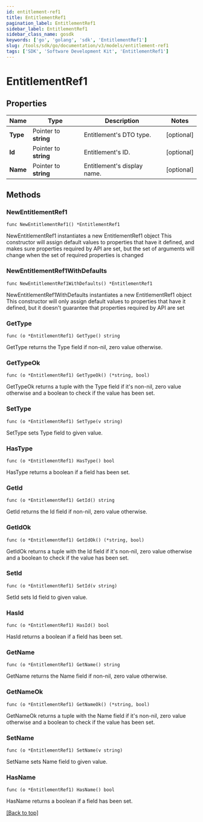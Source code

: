 ```yaml
---
id: entitlement-ref1
title: EntitlementRef1
pagination_label: EntitlementRef1
sidebar_label: EntitlementRef1
sidebar_class_name: gosdk
keywords: ['go', 'golang', 'sdk', 'EntitlementRef1'] 
slug: /tools/sdk/go/documentation/v3/models/entitlement-ref1
tags: ['SDK', 'Software Development Kit', 'EntitlementRef1']
---
```


# EntitlementRef1

## Properties

Name | Type | Description | Notes
------------ | ------------- | ------------- | -------------
**Type** | Pointer to **string** | Entitlement&#39;s DTO type. | [optional] 
**Id** | Pointer to **string** | Entitlement&#39;s ID. | [optional] 
**Name** | Pointer to **string** | Entitlement&#39;s display name. | [optional] 

## Methods

### NewEntitlementRef1

`func NewEntitlementRef1() *EntitlementRef1`

NewEntitlementRef1 instantiates a new EntitlementRef1 object
This constructor will assign default values to properties that have it defined,
and makes sure properties required by API are set, but the set of arguments
will change when the set of required properties is changed

### NewEntitlementRef1WithDefaults

`func NewEntitlementRef1WithDefaults() *EntitlementRef1`

NewEntitlementRef1WithDefaults instantiates a new EntitlementRef1 object
This constructor will only assign default values to properties that have it defined,
but it doesn't guarantee that properties required by API are set

### GetType

`func (o *EntitlementRef1) GetType() string`

GetType returns the Type field if non-nil, zero value otherwise.

### GetTypeOk

`func (o *EntitlementRef1) GetTypeOk() (*string, bool)`

GetTypeOk returns a tuple with the Type field if it's non-nil, zero value otherwise
and a boolean to check if the value has been set.

### SetType

`func (o *EntitlementRef1) SetType(v string)`

SetType sets Type field to given value.

### HasType

`func (o *EntitlementRef1) HasType() bool`

HasType returns a boolean if a field has been set.

### GetId

`func (o *EntitlementRef1) GetId() string`

GetId returns the Id field if non-nil, zero value otherwise.

### GetIdOk

`func (o *EntitlementRef1) GetIdOk() (*string, bool)`

GetIdOk returns a tuple with the Id field if it's non-nil, zero value otherwise
and a boolean to check if the value has been set.

### SetId

`func (o *EntitlementRef1) SetId(v string)`

SetId sets Id field to given value.

### HasId

`func (o *EntitlementRef1) HasId() bool`

HasId returns a boolean if a field has been set.

### GetName

`func (o *EntitlementRef1) GetName() string`

GetName returns the Name field if non-nil, zero value otherwise.

### GetNameOk

`func (o *EntitlementRef1) GetNameOk() (*string, bool)`

GetNameOk returns a tuple with the Name field if it's non-nil, zero value otherwise
and a boolean to check if the value has been set.

### SetName

`func (o *EntitlementRef1) SetName(v string)`

SetName sets Name field to given value.

### HasName

`func (o *EntitlementRef1) HasName() bool`

HasName returns a boolean if a field has been set.


[[Back to top]](#) 


